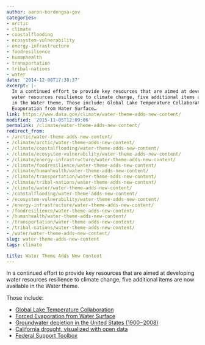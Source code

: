 ```yaml
---
author: aaron-bordengsa-gov
categories:
- arctic
- climate
- coastalflooding
- ecosystem-vulnerability
- energy-infrastructure
- foodresilience
- humanhealth
- transportation
- tribal-nations
- water
date: '2014-12-08T17:38:37'
excerpt: |-
  In a continued effort to provide key resources that are aimed at developing
  water resources resilience to climate change, five additional items are now available
  in the Water theme. Those include: Global Lake Temperature Collaboration Forced
  Evaporation from Water Surface…
link: https://www.data.gov/climate/water-theme-adds-new-content/
modified: '2015-11-05T12:09:06'
permalink: /climate/water-theme-adds-new-content/
redirect_from:
- /arctic/water-theme-adds-new-content/
- /climate/arctic/water-theme-adds-new-content/
- /climate/coastalflooding/water-theme-adds-new-content/
- /climate/ecosystem-vulnerability/water-theme-adds-new-content/
- /climate/energy-infrastructure/water-theme-adds-new-content/
- /climate/foodresilience/water-theme-adds-new-content/
- /climate/humanhealth/water-theme-adds-new-content/
- /climate/transportation/water-theme-adds-new-content/
- /climate/tribal-nations/water-theme-adds-new-content/
- /climate/water/water-theme-adds-new-content/
- /coastalflooding/water-theme-adds-new-content/
- /ecosystem-vulnerability/water-theme-adds-new-content/
- /energy-infrastructure/water-theme-adds-new-content/
- /foodresilience/water-theme-adds-new-content/
- /humanhealth/water-theme-adds-new-content/
- /transportation/water-theme-adds-new-content/
- /tribal-nations/water-theme-adds-new-content/
- /water/water-theme-adds-new-content/
slug: water-theme-adds-new-content
tags: climate

title: Water Theme Adds New Content
---
```


In a continued effort to provide key resources that are aimed at developing water resources resilience to climate change, five additional items are now available in the Water theme.

Those include:

* [Global Lake Temperature Collaboration](https://portal.lternet.edu/nis/mapbrowse?scope=knb-lter-ntl&identifier=10001)
* [Forced Evaporation from Water Surface](http://pubs.usgs.gov/sir/2013/5188/)
* [Groundwater depletion in the United States (1900−2008)](http://pubs.er.usgs.gov/publication/sir20135079)
* [California drought, visualized with open data](http://cida.usgs.gov/ca_drought)
* [Federal Support Toolbox](http://www.watertoolbox.us/intro/f?p=689:10:0::NO)
